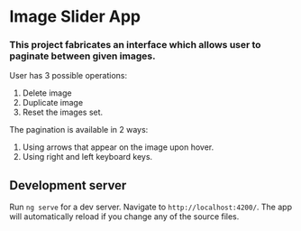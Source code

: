 # Image Slider App

### This project fabricates an interface which allows user to paginate between given images.

User has 3 possible operations: 
1. Delete image
2. Duplicate image
3. Reset the images set.

The pagination is available in 2 ways:
1. Using arrows that appear on the image upon hover.
2. Using right and left keyboard keys.

## Development server

Run `ng serve` for a dev server. Navigate to `http://localhost:4200/`. The app will automatically reload if you change any of the source files.
